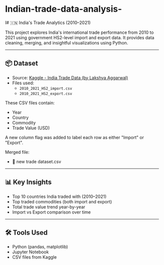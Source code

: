 # Indian-trade-data-analysis-
I# 🇮🇳 India's Trade Analytics (2010–2021)

This project explores India's international trade performance from 2010 to 2021 using government HS2-level import and export data. It provides data cleaning, merging, and insightful visualizations using Python.

---

## 📦 Dataset

- Source: [Kaggle - India Trade Data (by Lakshya Aggarwal)](https://www.kaggle.com/datasets/lakshyaag/india-trade-data)
- Files used:
  - `2010_2021_HS2_import.csv`
  - `2010_2021_HS2_export.csv`

These CSV files contain:
- Year  
- Country  
- Commodity  
- Trade Value (USD)  

A new column flag was added to label each row as either "Import" or "Export".

Merged file:
- 📄 new trade dataset.csv

---

## 📊 Key Insights

- Top 10 countries India traded with (2010–2021)
- Top traded commodities (both import and export)
- Total trade value trend year-by-year
- Import vs Export comparison over time

---

## 🛠️ Tools Used

- Python (pandas, matplotlib)
- Jupyter Notebook
- CSV files from Kaggle




